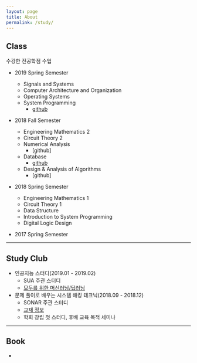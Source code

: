 ```yaml
---
layout: page
title: About
permalink: /study/
---
```



## Class
수강한 전공학점 수업
  * 2019 Spring Semester
    * Signals and Systems
    * Computer Architecture and Organization
    * Operating Systems
    * System Programming
      * [github](https://github.com/parkyechan/2019-Spring-SystemProgramming)


  * 2018 Fall Semester  
    * Engineering Mathematics 2
    * Circuit Theory 2
    * Numerical Analysis
      * [github]
    * Database
      * [github](https://github.com/parkyechan/DB_Project)
    * Design & Analysis of Algorithms
      * [github]


  * 2018 Spring Semester
    * Engineering Mathematics 1
    * Circuit Theory 1
    * Data Structure
    * Introduction to System Programming
    * Digital Logic Design
    
  * 2017 Spring Semester

---

## Study Club
  * 인공지능 스터디(2019.01 - 2019.02)
    * SUA 주관 스터디
    * [모두를 위한 머신러닝/딥러닝](https://hunkim.github.io/ml/)
  * 문제 풀이로 배우는 시스템 해킹 테크닉(2018.09 - 2018.12)
    * SONAR 주관 스터디
    * [교재 정보](https://book.naver.com/bookdb/book_detail.nhn?bid=7142034)
    * 학회 창립 첫 스터디, 후배 교육 목적 세미나

---

## Book
  *
